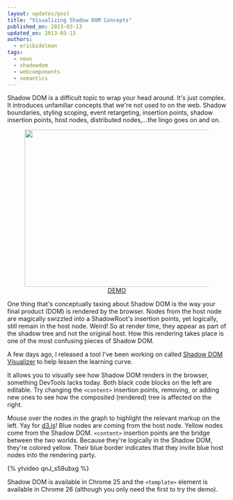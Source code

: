 ```yaml
---
layout: updates/post
title: "Visualizing Shadow DOM Concepts"
published_on: 2013-03-13
updated_on: 2013-03-13
authors:
  - ericbidelman
tags:
  - news
  - shadowdom
  - webcomponents
  - semantics
---
```

Shadow DOM is a difficult topic to wrap your head around. It's just complex. It introduces unfamiliar concepts that we're not used to on the web. Shadow boundaries, styling scoping, event retargeting, insertion points, shadow insertion points, host nodes, distributed nodes,...the lingo goes on and on.

<figure style="text-align:center;">
<a href="http://html5-demos.appspot.com/static/shadowdom-visualizer/index.html" target="_blank">
<img src="{{site.WFBaseUrl}}/updates/images/2013-03-13-visualizing-shadow-dom-concepts/visualizing-shadow-demo.gif" style="width:600px;height:362px;"></a>
<figcaption><a href="http://html5-demos.appspot.com/static/shadowdom-visualizer/index.html">DEMO</a></figcaption>
</figure>

One thing that's conceptually taxing about Shadow DOM is the way your final product (DOM) is rendered by the browser. Nodes from the host node are magically swizzled into a ShadowRoot's insertion points, yet logically, still remain in the host node. Weird! So at render time, they appear as part of the shadow tree and not the original host. How this rendering takes place is one of the most confusing pieces of Shadow DOM.

A few days ago, I released a tool I've been working on called [Shadow DOM Visualizer](http://html5-demos.appspot.com/static/shadowdom-visualizer/index.html) to help lessen the learning curve.

It allows you to visually see how Shadow DOM renders in the browser, something DevTools lacks today. Both black code blocks on the left are editable. Try changing the `<content>` insertion points, removing, or adding new ones to see how the composited (rendered) tree is affected on the right.

Mouse over the nodes in the graph to highlight the relevant markup on the left. Yay for [d3.js](http://d3js.org/)! Blue nodes are coming from the host node. Yellow nodes come from the Shadow DOM. `<content>` insertion points are the bridge
between the two worlds. Because they're logically in the Shadow DOM, they're colored yellow. Their blue border indicates that they invite blue host nodes into the rendering party.


{% ytvideo qnJ_s58ubxg %} 

Shadow DOM is available in Chrome 25 and the `<template>` element is available in Chrome 26 (although you only need the first to try the demo).
